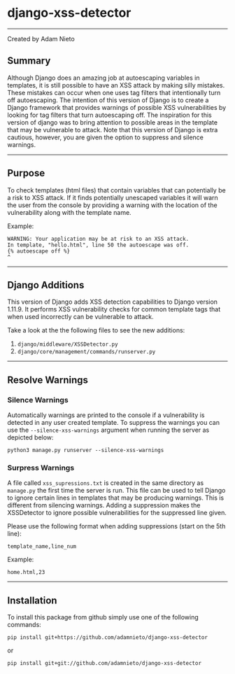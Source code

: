 # django-xss-detector
---
Created by Adam Nieto

## Summary
Although Django does an amazing job at autoescaping variables in templates, it is still possible to have an XSS attack by making silly mistakes. These mistakes can occur when one uses tag filters that intentionally turn off autoescaping. The intention of this version of Django is to create a Django framework that provides warnings of possible XSS vulnerabilities by looking for tag filters that turn autoescaping off. The inspiration for this version of django was to bring attention to possible areas in the template that may be vulnerable to attack. Note that this version of Django is extra cautious, however, you are given the option to suppress and silence warnings.

---
## Purpose
To check templates (html files) that contain variables that can potentially be a risk to XSS attack. If it finds potentially unescaped variables it will warn the user from the console by providing a warning with the location of the vulnerability along with the template name.

Example:

```
WARNING: Your application may be at risk to an XSS attack.
In template, "hello.html", line 50 the autoescape was off.
{% autoescape off %}
^
```
---

## Django Additions
This version of Django adds XSS detection capabilities to Django version 1.11.9. It performs XSS vulnerability checks for common template tags that when used incorrectly can be vulnerable to attack.

Take a look at the the following files to see the new additions:

1. `django/middleware/XSSDetector.py`
2. `django/core/management/commands/runserver.py`

---
## Resolve Warnings
### Silence Warnings
Automatically warnings are printed to the console if a vulnerability is detected in any user created template. To suppress the warnings you can use the `--silence-xss-warnings` argument when running the server as depicted below: 

```
python3 manage.py runserver --silence-xss-warnings
```

### Surpress Warnings
A file called `xss_supressions.txt` is created in the same directory as `manage.py` the first time the server is run. This file can be used to tell Django to ignore certain lines in templates that may be producing warnings. This is different from silencing warnings. Adding a suppression makes the XSSDetector to ignore possible vulnerabilities for the suppressed line given.

Please use the following format when adding suppressions (start on the 5th line):

```
template_name,line_num
```

Example:
```
home.html,23
```
---
## Installation
To install this package from github simply use one of the following commands:
```
pip install git+https://github.com/adamnieto/django-xss-detector
```
or 
```
pip install git+git://github.com/adamnieto/django-xss-detector
```
